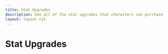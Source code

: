 ```yaml
---
title: Stat Upgrades
description: See all of the stat upgrades that characters can purchase with Experience Points as they progress.
layout: layout.njk
---
```


# Stat Upgrades

<div id="stat-upgrades" class="cmp-stack"></div>
